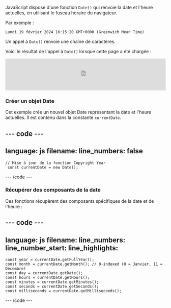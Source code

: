 JavaScript dispose d'une fonction `Date()` qui renvoie la date et l'heure actuelles, en utilisant le fuseau horaire du navigateur.

Par exemple :

`Lundi 19 février 2024 16:15:20 GMT+0000 (Greenwich Mean Time)`

Un appel à `Date()` renvoie une chaîne de caractères.

Voici le résultat de l'appel à `Date()` lorsque cette page a été chargée :

<iframe src="https://editor.raspberrypi.org/en/embed/viewer/comic-character-date" width="100%" height="100" frameborder="0" marginwidth="0" marginheight="0" allowfullscreen> </iframe>

### Créer un objet Date

Cet exemple crée un nouvel objet Date représentant la date et l'heure actuelles. Il est contenu dans la constante `currentDate`.

## --- code ---

language: js
filename:
line_numbers: false
--------------------------------------------------------

```
// Mise à jour de la fonction Copyright Year
 const currentDate = new Date();
```

\--- /code ---

### Récupérer des composants de la date

Ces fonctions récupèrent des composants spécifiques de la date et de l'heure :

## --- code ---

language: js
filename:
line_numbers:
line_number_start:
line_highlights:
-----------------------------------------------------

```
const year = currentDate.getFullYear();
const month = currentDate.getMonth(); // 0-indexed (0 = Janvier, 11 = Décembre)
const day = currentDate.getDate();
const hours = currentDate.getHours();
const minutes = currentDate.getMinutes();
const seconds = currentDate.getSeconds();
const milliseconds = currentDate.getMilliseconds();
```

\--- /code ---

